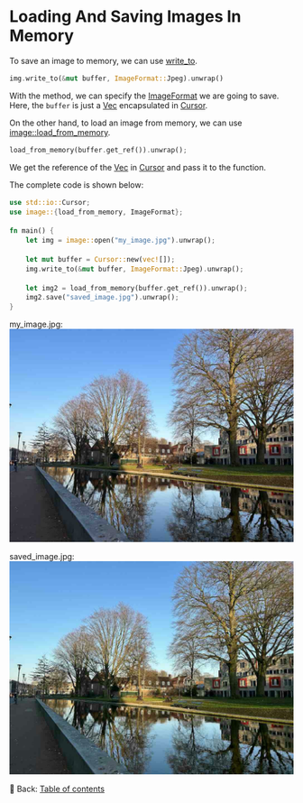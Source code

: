 # Loading And Saving Images In Memory

To save an image to memory, we can use [write_to](https://docs.rs/image/latest/image/enum.DynamicImage.html#method.write_to).

```rust
img.write_to(&mut buffer, ImageFormat::Jpeg).unwrap()
```

With the method, we can specify the [ImageFormat](https://docs.rs/image/latest/image/enum.ImageFormat.html) we are going to save.
Here, the `buffer` is just a [Vec](https://doc.rust-lang.org/std/vec/struct.Vec.html) encapsulated in [Cursor](https://doc.rust-lang.org/std/io/struct.Cursor.html).

On the other hand, to load an image from memory, we can use [image::load_from_memory](https://docs.rs/image/latest/image/fn.load_from_memory.html).

```rust
load_from_memory(buffer.get_ref()).unwrap();
```

We get the reference of the [Vec](https://doc.rust-lang.org/std/vec/struct.Vec.html) in [Cursor](https://doc.rust-lang.org/std/io/struct.Cursor.html) and pass it to the function.

The complete code is shown below:

```rust
use std::io::Cursor;
use image::{load_from_memory, ImageFormat};

fn main() {
    let img = image::open("my_image.jpg").unwrap();
    
    let mut buffer = Cursor::new(vec![]);
    img.write_to(&mut buffer, ImageFormat::Jpeg).unwrap();

    let img2 = load_from_memory(buffer.get_ref()).unwrap();
    img2.save("saved_image.jpg").unwrap();
}
```

my_image.jpg:
![my_image](./image/my_image.jpg)

saved_image.jpg:
![saved_image](./image/saved_image.jpg)

<!-- :arrow_right:  Next:  -->

:blue_book: Back: [Table of contents](./../README.md)
